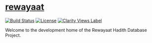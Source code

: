 # [rewayaat](http://rewayaat.info) 
[![Build Status](https://travis-ci.org/Zir0-93/rewayaat.svg?branch=master)](https://travis-ci.org/Zir0-93/rewayaat) [![License](https://img.shields.io/badge/License-Apache%202.0-blue.svg)](https://opensource.org/licenses/Apache-2.0) [![Clarity Views Label](https://clarityviews.io/badge)](https://clarityviews.io/github/Zir0-93/rewayaat?branch=master)

Welcome to the development home of the Rewayaat Hadith Database Project.
